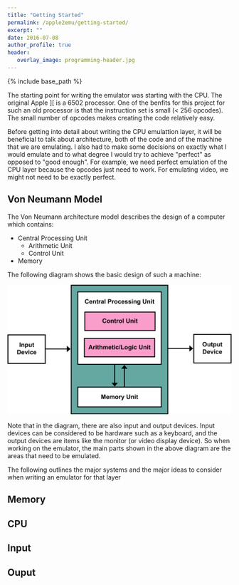```yaml
---
title: "Getting Started"
permalink: /apple2emu/getting-started/
excerpt: ""
date: 2016-07-08
author_profile: true
header:
   overlay_image: programming-header.jpg
---
```


{% include base_path %}

The starting point for writing the emulator was starting with the CPU.  The
original Apple \]\[ is a 6502 processor.  One of the benfits for this project
for such an old processor is that the instruction set is small (< 256 opcodes).
The small number of opcodes makes creating the code relatively easy.  

Before getting into detail about writing the CPU emulattion layer, it will 
be beneficial to talk about architecture, both of the code and of the machine
that we are emulating.  I also had to make some decisions on exactly what
I would emulate and to what degree I would try to achieve "perfect" as
opposed to "good enough".  For example, we need perfect emulation of the CPU
layer because the opcodes just need to work.  For emulating video, we might
not need to be exactly perfect.  

## Von Neumann Model
The Von Neumann architecture model describes the design of a computer which
contains:

* Central Processing Unit
   * Arithmetic Unit
   * Control Unit
* Memory

The following diagram shows the basic design of such a machine:

![](/images/von_neumann.png)

Note that in the diagram, there are also input and output devices.  Input
devices can be considered to be hardware such as a keyboard, and the output
devices are items like the monitor (or video display device).  So when working
on the emulator, the main parts shown in the above diagram are the areas that
need to be emulated.  

The following outlines the major systems and the major ideas to consider when
writing an emulator for that layer

## Memory

## CPU

## Input

## Ouput
